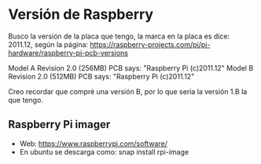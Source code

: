 # Versión de Raspberry
Busco la versión de la placa que tengo, la marca en la placa es dice: 2011.12, según la página: 
https://raspberry-projects.com/pi/pi-hardware/raspberry-pi-pcb-versions

Model A Revision 2.0 (256MB)
PCB says: "Raspberry Pi (c)2011.12"
Model B Revision 2.0 (512MB)
PCB says: "Raspberry Pi (c)2011.12" 

Creo recordar que compré una versión B, por lo que sería la versión 1.B la que tengo.

## Raspberry Pi imager
* Web: https://www.raspberrypi.com/software/
* En ubuntu se descarga como: snap install rpi-image


